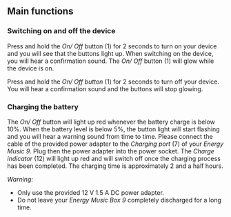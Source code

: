 ## Main functions

### Switching on and off the device

Press and hold the *On/ Off* button (1) for 2 seconds to turn on your device and you will see that the buttons light up. When switching on the device, you will hear a confirmation sound. The *On/ Off* button (1) will glow while the device is on.

Press and hold the *On/ Off button* (1) for 2 seconds to turn off your device. You will hear a confirmation sound and the buttons will stop glowing.

### Charging the battery

The *On/ Off* button will light up red whenever the battery charge is below 10%. When the battery level is below 5%, the button light will start flashing and you will hear a warning sound from time to time. Please connect the cable of the provided power adapter to the *Charging port* (7) of your *Energy Music 9*. Plug then the power adapter  into the power socket. The *Charge indicator* (12) will light up red and will switch off once the charging process has been completed. The charging time is approximately 2 and a half hours.

*Warning:* 

- Only use the provided 12 V 1.5 A DC power adapter.
- Do not leave your *Energy Music Box 9* completely discharged for a long time.


